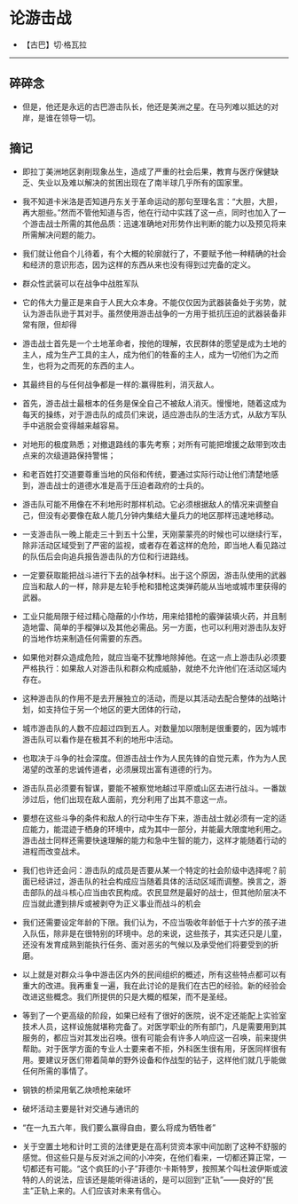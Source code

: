 # 论游击战


- 【古巴】切·格瓦拉

-----

## 碎碎念

- 但是，他还是永远的古巴游击队长，他还是美洲之星。在马列难以抵达的对岸，是谁在领导一切。

## 摘记

- 即拉丁美洲地区剥削现象丛生，造成了严重的社会后果，教育与医疗保健缺乏、失业以及难以解决的贫困出现在了南半球几乎所有的国家里。

- 我不知道卡米洛是否知道丹东关于革命运动的那句至理名言：“大胆，大胆，再大胆些。”然而不管他知道与否，他在行动中实践了这一点，同时也加入了一个游击战士所需的其他品质：迅速准确地对形势作出判断的能力以及预见将来所需解决问题的能力。

- 我们就让他自个儿待着，有个大概的轮廓就行了，不要赋予他一种精确的社会和经济的意识形态，因为这样的东西从来也没有得到过完备的定义。

- 群众性武装可以在战争中战胜军队

- 它的伟大力量正是来自于人民大众本身。不能仅仅因为武器装备处于劣势，就认为游击队逊于其对手。虽然使用游击战争的一方用于抵抗压迫的武器装备非常有限，但却得

- 游击战士首先是一个土地革命者，按他的理解，农民群体的愿望是成为土地的主人，成为生产工具的主人，成为他们的牲畜的主人，成为一切他们为之而生，也将为之而死的东西的主人。

- 其最终目的与任何战争都是一样的:赢得胜利，消灭敌人。

- 首先，游击战士最根本的任务是保全自己不被敌人消灭。慢慢地，随着这成为每天的操练，对于游击队的成员们来说，适应游击队的生活方式，从敌方军队手中逃脱会变得越来越容易。

- 对地形的极度熟悉；对撤退路线的事先考察；对所有可能把增援之敌带到攻击点来的次级道路保持警惕；

- 和老百姓打交道要尊重当地的风俗和传统，要通过实际行动让他们清楚地感到，游击战士的道德水准是高于压迫者政府的士兵的。

- 游击队可能不用像在不利地形时那样机动。它必须根据敌人的情况来调整自己，但没有必要像在敌人能几分钟内集结大量兵力的地区那样迅速地移动。

- 一支游击队一晚上能走三十到五十公里，天刚蒙蒙亮的时候也可以继续行军，除非活动区域受到了严密的监视，或者存在着这样的危险，即当地人看见路过的队伍后会向追兵报告游击队的方位和行进路线。

- 一定要获取能把战斗进行下去的战争材料。出于这个原因，游击队使用的武器应当和敌人的一样，除非是左轮手枪和猎枪这类弹药能从当地或城市里获得的武器。

- 工业只能局限于经过精心隐蔽的小作坊，用来给猎枪的霰弹装填火药，并且制造地雷、简单的手榴弹以及其他必需品。另一方面，也可以利用对游击队友好的当地作坊来制造任何需要的东西。

- 如果他对群众造成危险，就应当毫不犹豫地除掉他。在这一点上游击队必须要严格执行：如果敌人对游击队和群众构成威胁，就绝不允许他们在活动区域内存在。

- 这种游击队的作用不是去开展独立的活动，而是以其活动去配合整体的战略计划，如支持位于另一个地区的更大团体的行动，

- 城市游击队的人数不应超过四到五人。对数量加以限制是很重要的，因为城市游击队可以看作是在极其不利的地形中活动。

- 也取决于斗争的社会深度。但游击战士作为人民先锋的自觉元素，作为为人民渴望的改革的忠诚传道者，必须展现出富有道德的行为。

- 游击队员必须要有智谋，要能不被察觉地越过平原或山区去进行战斗。一番跋涉过后，他们出现在敌人面前，充分利用了出其不意这一点。

- 要想在这些斗争的条件和敌人的行动中生存下来，游击战士就必须有一定的适应能力，能混迹于栖身的环境中，成为其中一部分，并能最大限度地利用之。游击战士同样还需要快速理解的能力和急中生智的能力，这样才能随着行动的进程而改变战术。

- 我们也许还会问：游击队的成员是否要从某一个特定的社会阶级中选择呢？前面已经讲过，游击队的社会构成应当随着具体的活动区域而调整。换言之，游击部队的战斗核心应当由农民构成。农民显然是最好的战士，但其他阶层决不应当就此遭到排斥或被剥夺为正义事业而战斗的机会

- 我们还需要设定年龄的下限。我们认为，不应当吸收年龄低于十六岁的孩子进入队伍，除非是在很特别的环境中。总的来说，这些孩子，其实还只是儿童，还没有发育成熟到能执行任务、面对恶劣的气候以及承受他们将要受到的折磨。

- 以上就是对群众斗争中游击区内外的民间组织的概述，所有这些特点都可以有重大的改进。我再重复一遍，我在此讨论的是我们在古巴的经验。新的经验会改进这些概念。我们所提供的只是大概的框架，而不是圣经。

- 等到了一个更高级的阶段，如果已经有了很好的医院，说不定还能配上实验室技术人员，这样设施就堪称完备了。对医学职业的所有部门，凡是需要用到其服务的，都应当对其发出召唤。很有可能会有许多人响应这一召唤，前来提供帮助。对于医学方面的专业人士要来者不拒，外科医生很有用，牙医同样很有用。要建议牙医们带着简单的野外设备和作战型的钻子，这样他们就几乎能做任何所需的事情了。

- 钢铁的桥梁用氧乙炔喷枪来破坏

- 破坏活动主要是针对交通与通讯的

- “在一九五六年，我们要么赢得自由，要么将成为牺牲者”

- 关于空置土地和计时工资的法律更是在高利贷资本家中间加剧了这种不舒服的感觉。但这些只是与反对派之间的小冲突，在他们看来，一切都还算正常，一切都还有可能。“这个疯狂的小子”菲德尔·卡斯特罗，按照某个叫杜波伊斯或波特的人的说法，应该还是能听得进话的，是可以回到“正轨”——良好的“民主”正轨上来的。人们应该对未来有信心。
